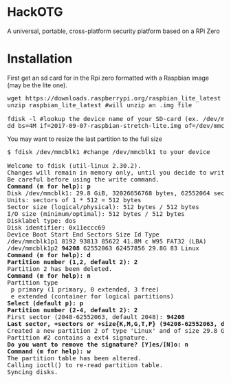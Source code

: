 # HackOTG
A universal, portable, cross-platform security platform based on a RPi Zero

# Installation
First get an sd card for in the Rpi zero formatted with a Raspbian image (may be the lite one).
<pre>wget https://downloads.raspberrypi.org/raspbian_lite_latest
unzip raspbian_lite_latest #will unzip an .img file 

fdisk -l #lookup the device name of your SD-card (ex. /dev/mmcblk1)
dd bs=4M if=2017-09-07-raspbian-stretch-lite.img of=/dev/mmcblk1 conv=fsync #change /dev/mmcblk1
</pre>

You may want to resize the last partition to the full size
<pre>
$ fdisk /dev/mmcblk1 #change /dev/mmcblk1 to your device

Welcome to fdisk (util-linux 2.30.2).
Changes will remain in memory only, until you decide to write them.
Be careful before using the write command.
<strong>Command (m for help): p</strong>
Disk /dev/mmcblk1: 29.8 GiB, 32026656768 bytes, 62552064 sectors
Units: sectors of 1 * 512 = 512 bytes
Sector size (logical/physical): 512 bytes / 512 bytes
I/O size (minimum/optimal): 512 bytes / 512 bytes
Disklabel type: dos
Disk identifier: 0x11eccc69
Device Boot Start End Sectors Size Id Type
/dev/mmcblk1p1 8192 93813 85622 41.8M c W95 FAT32 (LBA)
/dev/mmcblk1p2 <strong>94208</strong> 62552063 62457856 29.8G 83 Linux
<strong>Command (m for help): d</strong>
<strong>Partition number (1,2, default 2): 2</strong>
Partition 2 has been deleted.
<strong>Command (m for help): n</strong>
Partition type
 p primary (1 primary, 0 extended, 3 free)
 e extended (container for logical partitions)
<strong>Select (default p): p</strong>
<strong>Partition number (2-4, default 2): 2</strong>
First sector (2048-62552063, default 2048): <strong>94208</strong>
<strong>Last sector, +sectors or +size{K,M,G,T,P} (94208-62552063, default 62552063):</strong>
Created a new partition 2 of type 'Linux' and of size 29.8 GiB.
Partition #2 contains a ext4 signature.
<strong>Do you want to remove the signature? [Y]es/[N]o: n</strong>
<strong>Command (m for help): w </strong>
The partition table has been altered.
Calling ioctl() to re-read partition table.
Syncing disks.
</pre>
